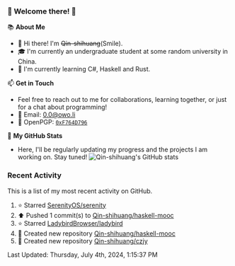 ### 🌟 Welcome there! 🌟

📚 **About Me**
- 👋 Hi there! I'm ~~Qin-shihuang~~(Smile).
- 🎓 I'm currently an undergraduate student at some random university in China.
- 🌱 I'm currently learning C#, Haskell and Rust.

📫 **Get in Touch**
- Feel free to reach out to me for collaborations, learning together, or just for a chat about programming!
- 📩 Email: 0.0@owo.li
- 🔑 OpenPGP: [`0xF764D796`](https://keys.openpgp.org/vks/v1/by-fingerprint/99D5AF94A1585E16E14895EFBF6C0BF4F764D796)


📝 **My GitHub Stats**
- Here, I'll be regularly updating my progress and the projects I am working on. Stay tuned!
![Qin-shihuang's GitHub stats](https://github-readme-stats.vercel.app/api?username=Qin-shihuang&show_icons=true)

### Recent Activity

This is a list of my most recent activity on GitHub.

<!--RECENT_ACTIVITY:start-->
1. ⭐ Starred [SerenityOS/serenity](https://github.com/SerenityOS/serenity)<br>
2. ⬆️ Pushed 1 commit(s) to [Qin-shihuang/haskell-mooc](https://github.com/Qin-shihuang/haskell-mooc)<br>
3. ⭐ Starred [LadybirdBrowser/ladybird](https://github.com/LadybirdBrowser/ladybird)<br>
4. 📔 Created new repository [Qin-shihuang/haskell-mooc](https://github.com/Qin-shihuang/haskell-mooc)<br>
5. 📔 Created new repository [Qin-shihuang/czjy](https://github.com/Qin-shihuang/czjy)<br>
<!--RECENT_ACTIVITY:end-->

<!--RECENT_ACTIVITY:last_update-->
Last Updated: Thursday, July 4th, 2024, 1:15:37 PM
<!--RECENT_ACTIVITY:last_update_end-->
